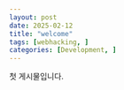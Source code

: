 ```yaml
---
layout: post
date: 2025-02-12
title: "welcome"
tags: [webhacking, ]
categories: [Development, ]
---
```


첫 게시물입니다.

